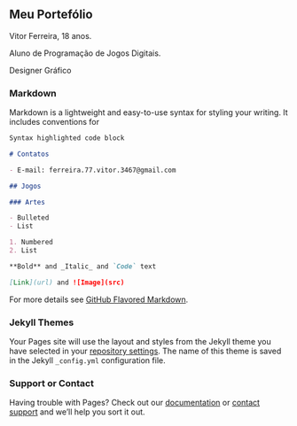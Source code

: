 ## Meu Portefólio

Vitor Ferreira, 18 anos.

Aluno de Programação de Jogos Digitais.

Designer Gráfico

### Markdown

Markdown is a lightweight and easy-to-use syntax for styling your writing. It includes conventions for

```markdown
Syntax highlighted code block

# Contatos

- E-mail: ferreira.77.vitor.3467@gmail.com

## Jogos

### Artes

- Bulleted
- List

1. Numbered
2. List

**Bold** and _Italic_ and `Code` text

[Link](url) and ![Image](src)
```

For more details see [GitHub Flavored Markdown](https://guides.github.com/features/mastering-markdown/).

### Jekyll Themes

Your Pages site will use the layout and styles from the Jekyll theme you have selected in your [repository settings](https://github.com/vitor77ferreira/vitor77ferreira.github.io/settings). The name of this theme is saved in the Jekyll `_config.yml` configuration file.

### Support or Contact

Having trouble with Pages? Check out our [documentation](https://help.github.com/categories/github-pages-basics/) or [contact support](https://github.com/contact) and we’ll help you sort it out.
